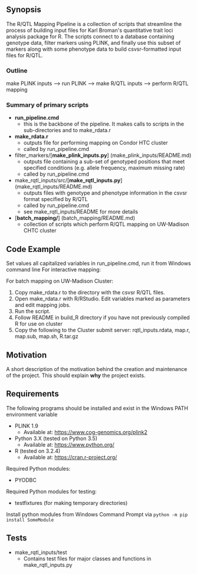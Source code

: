 ## Synopsis
The R/QTL Mapping Pipeline is a collection of scripts that streamline the process of building input files for Karl Broman's quantitative trait loci analysis package for R. The scripts connect to a database containing genotype data, filter markers using PLINK, and finally use this subset of markers along with some phenotype data to build csvsr-formatted input files for R/QTL.

### Outline
make PLINK inputs  -->  run PLINK  -->  make R/QTL inputs  -->  perform R/QTL mapping

### Summary of primary scripts
* **run_pipeline.cmd**
	* this is the backbone of the pipeline. It makes calls to scripts in the sub-directories and to make_rdata.r
* **make_rdata.r**
	* outputs file for performing mapping on Condor HTC cluster
	* called by run_pipeline.cmd
* filter_markers/[**make_plink_inputs.py**] (make_plink_inputs/README.md)
	* outputs file containing a sub-set of genotyped positions that meet specified conditions 
	(e.g. allele frequency, maximum missing rate)
	* called by run_pipeline.cmd
* make_rqtl_inputs/src/[**make_rqtl_inputs.py**] (make_rqtl_inputs/README.md)
	* outputs files with genotype and phenotype information in the csvsr format specified by R/QTL
	* called by run_pipeline.cmd
	* see make_rqtl_inputs/README for more details
* [**batch_mapping/**] (batch_mapping/README.md)
	* collection of scripts which perform R/QTL mapping on UW-Madison CHTC cluster

## Code Example


Set values all capitalized variables in run_pipeline.cmd, run it from Windows command line
For interactive mapping:

For batch mapping on UW-Madison Cluster:

1. Copy make_rdata.r to the directory with the csvsr R/QTL files.
2. Open make_rdata.r with R/RStudio. Edit variables marked as parameters and edit mapping jobs.
3. Run the script.
4. Follow README in build_R directory if you have not previously compiled R for use on cluster
5. Copy the following to the Cluster submit server:
		rqtl_inputs.rdata, map.r, map.sub, map.sh, R.tar.gz

## Motivation
A short description of the motivation behind the creation and maintenance of the project. This should explain **why** the project exists.

## Requirements
The following programs should be installed and exist in the Windows PATH environment variable
* PLINK 1.9  
	* Available at: https://www.cog-genomics.org/plink2
* Python 3.X  (tested on Python 3.5)  
	* Available at: https://www.python.org/
* R (tested on 3.2.4)
	* Available at: https://cran.r-project.org/


Required Python modules:
* PYODBC

Required Python modules for testing:
* testfixtures (for making temporary directories)

Install python modules from Windows Command Prompt via `python -m pip install SomeModule`

## Tests
* make_rqtl_inputs/test
	* Contains test files for major classes and functions in make_rqtl_inputs.py
